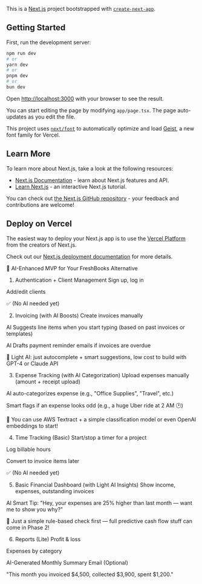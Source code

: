 This is a [Next.js](https://nextjs.org) project bootstrapped with [`create-next-app`](https://nextjs.org/docs/app/api-reference/cli/create-next-app).

## Getting Started

First, run the development server:

```bash
npm run dev
# or
yarn dev
# or
pnpm dev
# or
bun dev
```

Open [http://localhost:3000](http://localhost:3000) with your browser to see the result.

You can start editing the page by modifying `app/page.tsx`. The page auto-updates as you edit the file.

This project uses [`next/font`](https://nextjs.org/docs/app/building-your-application/optimizing/fonts) to automatically optimize and load [Geist](https://vercel.com/font), a new font family for Vercel.

## Learn More

To learn more about Next.js, take a look at the following resources:

- [Next.js Documentation](https://nextjs.org/docs) - learn about Next.js features and API.
- [Learn Next.js](https://nextjs.org/learn) - an interactive Next.js tutorial.

You can check out [the Next.js GitHub repository](https://github.com/vercel/next.js) - your feedback and contributions are welcome!

## Deploy on Vercel

The easiest way to deploy your Next.js app is to use the [Vercel Platform](https://vercel.com/new?utm_medium=default-template&filter=next.js&utm_source=create-next-app&utm_campaign=create-next-app-readme) from the creators of Next.js.

Check out our [Next.js deployment documentation](https://nextjs.org/docs/app/building-your-application/deploying) for more details.


🚀 AI-Enhanced MVP for Your FreshBooks Alternative
1. Authentication + Client Management
Sign up, log in

Add/edit clients

✅ (No AI needed yet)

2. Invoicing (with AI Boosts)
Create invoices manually

AI Suggests line items when you start typing (based on past invoices or templates)

AI Drafts payment reminder emails if invoices are overdue

🧠 Light AI: just autocomplete + smart suggestions, low cost to build with GPT-4 or Claude API

3. Expense Tracking (with AI Categorization)
Upload expenses manually (amount + receipt upload)

AI auto-categorizes expense (e.g., "Office Supplies", "Travel", etc.)

Smart flags if an expense looks odd (e.g., a huge Uber ride at 2 AM 🕑)

🧠 You can use AWS Textract + a simple classification model or even OpenAI embeddings to start!

4. Time Tracking (Basic)
Start/stop a timer for a project

Log billable hours

Convert to invoice items later

✅ (No AI needed yet)

5. Basic Financial Dashboard (with Light AI Insights)
Show income, expenses, outstanding invoices

AI Smart Tip: "Hey, your expenses are 25% higher than last month — want me to show you why?"

🧠 Just a simple rule-based check first — full predictive cash flow stuff can come in Phase 2!

6. Reports (Lite)
Profit & loss

Expenses by category

AI-Generated Monthly Summary Email (Optional)

"This month you invoiced $4,500, collected $3,900, spent $1,200."


